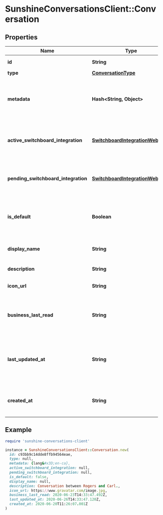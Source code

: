 # SunshineConversationsClient::Conversation

## Properties

| Name | Type | Description | Notes |
| ---- | ---- | ----------- | ----- |
| **id** | **String** | The unique ID of the conversation. | [optional] |
| **type** | [**ConversationType**](ConversationType.md) |  | [optional] |
| **metadata** | **Hash&lt;String, Object&gt;** | Flat object containing custom properties. Strings, numbers and booleans  are the only supported format that can be passed to metadata. The metadata is limited to 4KB in size.  | [optional] |
| **active_switchboard_integration** | [**SwitchboardIntegrationWebhook**](SwitchboardIntegrationWebhook.md) | The current switchboard integration that is in control of the conversation. This field is omitted if no &#x60;activeSwitchboardIntegration&#x60; exists for the conversation. | [optional] |
| **pending_switchboard_integration** | [**SwitchboardIntegrationWebhook**](SwitchboardIntegrationWebhook.md) | The switchboard integration that is awaiting control. This field is omitted if no switchboard integration has been previously offered control. | [optional] |
| **is_default** | **Boolean** | Whether the conversation is the default conversation for the user. Will be true for the first personal conversation created for the user, and false in all other cases.  | [optional] |
| **display_name** | **String** | A friendly name for the conversation, may be displayed to the business or the user.  | [optional] |
| **description** | **String** | A short text describing the conversation. | [optional] |
| **icon_url** | **String** | A custom conversation icon url. The image must be in either JPG, PNG, or GIF format | [optional] |
| **business_last_read** | **String** | A datetime string with the format YYYY-MM-DDThh:mm:ss.SSSZ representing the moment the conversation was last marked as read with role business.  | [optional] |
| **last_updated_at** | **String** | A datetime string with the format YYYY-MM-DDThh:mm:ss.SSSZ representing the moment the last message was received in the conversation, or the creation time if no messages have been received yet.  | [optional] |
| **created_at** | **String** | A datetime string with the format YYYY-MM-DDThh:mm:ss.SSSZ representing the creation time of the conversation.  | [optional] |

## Example

```ruby
require 'sunshine-conversations-client'

instance = SunshineConversationsClient::Conversation.new(
  id: c93bb9c14dde8ffb94564eae,
  type: null,
  metadata: {lang&#x3D;en-ca},
  active_switchboard_integration: null,
  pending_switchboard_integration: null,
  is_default: false,
  display_name: null,
  description: Conversation between Rogers and Carl.,
  icon_url: https://www.gravatar.com/image.jpg,
  business_last_read: 2020-06-23T14:33:47.492Z,
  last_updated_at: 2020-06-26T14:33:47.120Z,
  created_at: 2020-06-20T11:26:07.001Z
)
```

